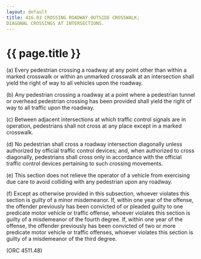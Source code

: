 ```yaml
---
layout: default 
title: 416.03 CROSSING ROADWAY OUTSIDE CROSSWALK;
DIAGONAL CROSSINGS AT INTERSECTIONS.
---
```


{{ page.title }}
================

​(a) Every pedestrian crossing a roadway at any point other than within
a marked crosswalk or within an unmarked crosswalk at an intersection
shall yield the right of way to all vehicles upon the roadway.

​(b) Any pedestrian crossing a roadway at a point where a pedestrian
tunnel or overhead pedestrian crossing has been provided shall yield the
right of way to all traffic upon the roadway.

​(c) Between adjacent intersections at which traffic control signals are
in operation, pedestrians shall not cross at any place except in a
marked crosswalk.

​(d) No pedestrian shall cross a roadway intersection diagonally unless
authorized by official traffic control devices; and, when authorized to
cross diagonally, pedestrians shall cross only in accordance with the
official traffic control devices pertaining to such crossing movements.

​(e) This section does not relieve the operator of a vehicle from
exercising due care to avoid colliding with any pedestrian upon any
roadway.

​(f) Except as otherwise provided in this subsection, whoever violates
this section is guilty of a minor misdemeanor. If, within one year of
the offense, the offender previously has been convicted of or pleaded
guilty to one predicate motor vehicle or traffic offense, whoever
violates this section is guilty of a misdemeanor of the fourth degree.
If, within one year of the offense, the offender previously has been
convicted of two or more predicate motor vehicle or traffic offenses,
whoever violates this section is guilty of a misdemeanor of the third
degree.

(ORC 4511.48)
